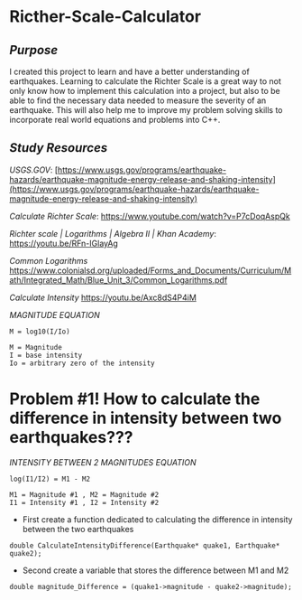 # Ricther-Scale-Calculator

_Purpose_
-----------------------------------------------------------------------------------------------------------------
I created this project to learn and have a better understanding of earthquakes. Learning to calculate the Richter Scale is a great way to not only know how to implement this calculation into a project, but also to be able to find the necessary data needed to measure the severity of an earthquake. This will also help me to improve my problem solving skills to incorporate real world equations and problems into C++.

_Study Resources_
-----------------------------------------------------------------------------------------------------------------
_USGS.GOV_:
[https://www.usgs.gov/programs/earthquake-hazards/earthquake-magnitude-energy-release-and-shaking-intensity](https://www.usgs.gov/programs/earthquake-hazards/earthquake-magnitude-energy-release-and-shaking-intensity)

_Calculate Richter Scale_:
https://www.youtube.com/watch?v=P7cDoqAspQk

_Richter scale | Logarithms | Algebra II | Khan Academy_:
https://youtu.be/RFn-IGlayAg

_Common Logarithms_
https://www.colonialsd.org/uploaded/Forms_and_Documents/Curriculum/Math/Integrated_Math/Blue_Unit_3/Common_Logarithms.pdf

_Calculate Intensity_
https://youtu.be/Axc8dS4P4iM

_MAGNITUDE EQUATION_

``` M = log10(I/Io) ```
```
M = Magnitude
I = base intensity
Io = arbitrary zero of the intensity
```

# Problem #1! How to calculate the difference in intensity between two earthquakes???

_INTENSITY BETWEEN 2 MAGNITUDES EQUATION_

```
log(I1/I2) = M1 - M2
```
```
M1 = Magnitude #1 , M2 = Magnitude #2
I1 = Intensity #1 , I2 = Intensity #2
```

- First create a function dedicated to calculating the difference in intensity between the two earthquakes

```double CalculateIntensityDifference(Earthquake* quake1, Earthquake* quake2);```

- Second create a variable that stores the difference between M1 and M2

```double magnitude_Difference = (quake1->magnitude - quake2->magnitude);```


